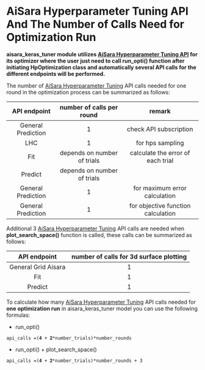 # **AiSara Hyperparameter Tuning API And The Number of Calls Need for Optimization Run**

**aisara_keras_tuner module utilizes [AiSara Hyperparameter Tuning API](https://rapidapi.com/aisara-technology-aisara-technology-default/api/aisara-hyperparameter-tuning) for its optimizer where the user just need to call **run_opti()** function after initiating HpOptimization class and automatically several API calls for the different endpoints will be performed.**

The number of [AiSara Hyperparameter Tuning](https://rapidapi.com/aisara-technology-aisara-technology-default/api/aisara-hyperparameter-tuning) API calls needed for one round in the optimization process can be summarized as follows:

| API endpoint |      number of calls per round     |  remark |
|:----------:|:-------------:|:------:|
| General Prediction |  1 | check API subscription |
| LHC |    1   |   for hps sampling  |
| Fit | depends on number of trials  | calculate the error of each trial |
| Predict | depends on number of trials  | |  calculate the error of each trial |
| General Prediction | 1  |  for maximum error calculation |
| General Prediction | 1  |  for objective function calculation |

Additional 3 [AiSara Hyperparameter Tuning](https://rapidapi.com/aisara-technology-aisara-technology-default/api/aisara-hyperparameter-tuning) API calls are needed when **plot_search_space()** function is called, these calls can be summarized as follows:

| API endpoint |      number of calls for 3d surface plotting    |
|:----------:|:-------------:|
| General Grid Aisara  |  1 | 
| Fit  |  1 |
| Predict  |  1 |

To calculate how many [AiSara Hyperparameter Tuning](https://rapidapi.com/aisara-technology-aisara-technology-default/api/aisara-hyperparameter-tuning) API calls needed for **one optimization run** in aisara_keras_tuner model you can use the following formulas:

* run_opti()

`api_calls =(𝟒 + 𝟐*number_trials)*number_rounds`

* run_opti() + plot_search_space()

`api_calls =(𝟒 + 𝟐*number_trials)*number_rounds + 3`


